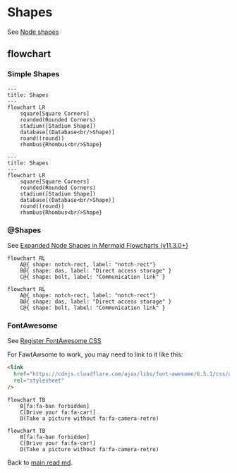 # Shapes

See [Node shapes](https://mermaid.js.org/syntax/flowchart.html#node-shapes)

## flowchart
### Simple Shapes
``` text
---
title: Shapes
---
flowchart LR
    square[Square Corners]
    rounded(Rounded Corners)
    stadium([Stadium Shape])
    database[(Database<br/>Shape)]
    round((round))
    rhombus{Rhombus<br/>Shape}
```

``` mermaid
---
title: Shapes
---
flowchart LR
    square[Square Corners]
    rounded(Rounded Corners)
    stadium([Stadium Shape])
    database[(Database<br/>Shape)]
    round((round))
    rhombus{Rhombus<br/>Shape}
```

### @Shapes

See [Expanded Node Shapes in Mermaid Flowcharts (v11.3.0+)](https://mermaid.js.org/syntax/flowchart.html#expanded-node-shapes-in-mermaid-flowcharts-v11-3-0)

``` text
flowchart RL
    A@{ shape: notch-rect, label: "notch-rect"}
    B@{ shape: das, label: "Direct access storage" }
    C@{ shape: bolt, label: "Communication link" }
```

``` mermaid
flowchart RL
    A@{ shape: notch-rect, label: "notch-rect"}
    B@{ shape: das, label: "Direct access storage" }
    C@{ shape: bolt, label: "Communication link" }
```

### FontAwesome

See [Register FontAwesome CSS](https://mermaid.js.org/syntax/flowchart.html#register-fontawesome-css)

For FawtAwsome to work, you may need to link to it like this:
```html
<link
  href="https://cdnjs.cloudflare.com/ajax/libs/font-awesome/6.5.1/css/all.min.css"
  rel="stylesheet"
/>
```
<link
  href="https://cdnjs.cloudflare.com/ajax/libs/font-awesome/6.5.1/css/all.min.css"
  rel="stylesheet"
/>

``` text
flowchart TB
    B[fa:fa-ban forbidden]
    C[Drive your fa:fa-car!]
    D(Take a picture without fa:fa-camera-retro)
```

``` mermaid
flowchart TB
    B[fa:fa-ban forbidden]
    C[Drive your fa:fa-car!]
    D(Take a picture without fa:fa-camera-retro)
```

Back to [main read md](readme.md).